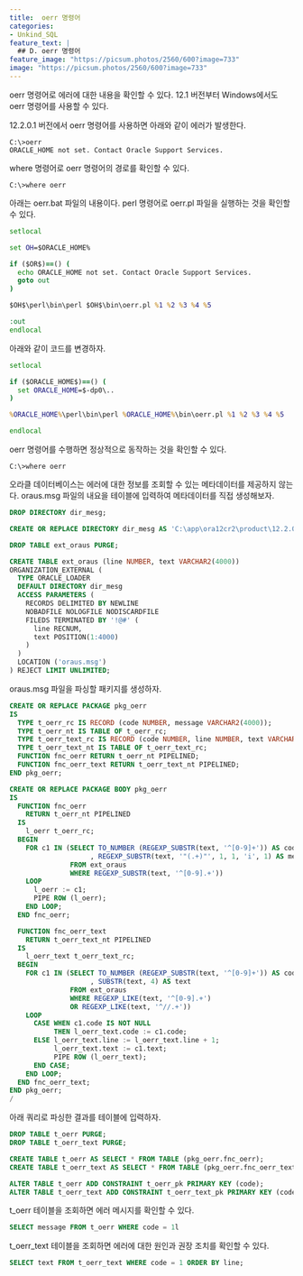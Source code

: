 ```yaml
---
title:  oerr 명령어
categories:
- Unkind_SQL
feature_text: |
  ## D. oerr 명령어
feature_image: "https://picsum.photos/2560/600?image=733"
image: "https://picsum.photos/2560/600?image=733"
---
```

<style>
	thead td { text-align: center; }
	td { border: 1px solid #444444; }
</style>

oerr 명령어로 에러에 대한 내용을 확인할 수 있다. 12.1 버전부터 Windows에서도 oerr 명령어를 사용할 수 있다.  

12.2.0.1 버전에서 oerr 명령어를 사용하면 아래와 같이 에러가 발생한다.  

```
C:\>oerr
ORACLE_HOME not set. Contact Oracle Support Services.
```

where 명령어로 oerr 명령어의 경로를 확인할 수 있다.  

```
C:\>where oerr
```

아래는 oerr.bat 파일의 내용이다. perl 명령어로 oerr.pl 파일을 실행하는 것을 확인할 수 있다.  

```bat
setlocal

set OH=$ORACLE_HOME%

if ($OR$)==() (
  echo ORACLE_HOME not set. Contact Oracle Support Services.
  goto out
)

$OH$\perl\bin\perl $OH$\bin\oerr.pl %1 %2 %3 %4 %5

:out
endlocal
```

아래와 같이 코드를 변경하자.  

```bat
setlocal

if ($ORACLE_HOME$)==() (
  set ORACLE_HOME=$-dp0\..
)

%ORACLE_HOME%\perl\bin\perl %ORACLE_HOME%\bin\oerr.pl %1 %2 %3 %4 %5

endlocal
```

oerr 명령어를 수행하면 정상적으로 동작하는 것을 확인할 수 있다.  

```
C:\>where oerr
```

오라클 데이터베이스는 에러에 대한 정보를 조회할 수 있는 메타데이터를 제공하지 않는다. oraus.msg 파일의 내요을 테이블에 입력하여 메타데이터를 직접 생성해보자.  

```sql
DROP DIRECTORY dir_mesg;

CREATE OR REPLACE DIRECTORY dir_mesg AS 'C:\app\ora12cr2\product\12.2.0\dbhome_1\rdbms\mesg';

DROP TABLE ext_oraus PURGE;

CREATE TABLE ext_oraus (line NUMBER, text VARCHAR2(4000))
ORGANIZATION_EXTERNAL (
  TYPE ORACLE_LOADER
  DEFAULT DIRECTORY dir_mesg
  ACCESS PARAMETERS (
    RECORDS DELIMITED BY NEWLINE
    NOBADFILE NOLOGFILE NODISCARDFILE
    FILEDS TERMINATED BY '!@#' (
      line RECNUM,
      text POSITION(1:4000)
    )
  )
  LOCATION ('oraus.msg')
) REJECT LIMIT UNLIMITED;
```

oraus.msg 파일을 파싱할 패키지를 생성하자.  

```sql
CREATE OR REPLACE PACKAGE pkg_oerr
IS
  TYPE t_oerr_rc IS RECORD (code NUMBER, message VARCHAR2(4000));
  TYPE t_oerr_nt IS TABLE OF t_oerr_rc;
  TYPE t_oerr_text_rc IS RECORD (code NUMBER, line NUMBER, text VARCHAR2(4000));
  TYPE t_oerr_text_nt IS TABLE OF t_oerr_text_rc;
  FUNCTION fnc_oerr RETURN t_oerr_nt PIPELINED;
  FUNCTION fnc_oerr_text RETURN t_oerr_text_nt PIPELINED;
END pkg_oerr;

CREATE OR REPLACE PACKAGE BODY pkg_oerr
IS
  FUNCTION fnc_oerr
    RETURN t_oerr_nt PIPELINED
  IS
    l_oerr t_oerr_rc;
  BEGIN
    FOR c1 IN (SELECT TO_NUMBER (REGEXP_SUBSTR(text, '^[0-9]+')) AS code
                    , REGEXP_SUBSTR(text, '"(.+)"', 1, 1, 'i', 1) AS message
               FROM ext_oraus
               WHERE REGEXP_SUBSTR(text, '^[0-9].+'))
    LOOP
      l_oerr := c1;
      PIPE ROW (l_oerr);
    END LOOP;
  END fnc_oerr;

  FUNCTION fnc_oerr_text
    RETURN t_oerr_text_nt PIPELINED
  IS
    l_oerr_text t_oerr_text_rc;
  BEGIN
    FOR c1 IN (SELECT TO_NUMBER (REGEXP_SUBSTR(text, '^[0-9]+')) AS code
                    , SUBSTR(text, 4) AS text
               FROM ext_oraus
               WHERE REGEXP_LIKE(text, '^[0-9].+')
               OR REGEXP_LIKE(text, '^//.+'))
    LOOP
      CASE WHEN c1.code IS NOT NULL
           THEN l_oerr_text.code := c1.code;
      ELSE l_oerr_text.line := l_oerr_text.line + 1;
           l_oerr_text.text := c1.text;
           PIPE ROW (l_oerr_text);
      END CASE;
    END LOOP;
  END fnc_oerr_text;
END pkg_oerr;
/
```

아래 쿼리로 파싱한 결과를 테이블에 입력하자.  

```sql
DROP TABLE t_oerr PURGE;
DROP TABLE t_oerr_text PURGE;

CREATE TABLE t_oerr AS SELECT * FROM TABLE (pkg_oerr.fnc_oerr);
CREATE TABLE t_oerr_text AS SELECT * FROM TABLE (pkg_oerr.fnc_oerr_text);

ALTER TABLE t_oerr ADD CONSTRAINT t_oerr_pk PRIMARY KEY (code);
ALTER TABLE t_oerr_text ADD CONSTRAINT t_oerr_text_pk PRIMARY KEY (code, line);
```

t&#95;oerr 테이블을 조회하면 에러 메시지를 확인할 수 있다.  

```sql
SELECT message FROM t_oerr WHERE code = 1l
```

t&#95;oerr&#95;text 테이블을 조회하면 에러에 대한 원인과 권장 조치를 확인할 수 있다.  

```sql
SELECT text FROM t_oerr_text WHERE code = 1 ORDER BY line;
```
